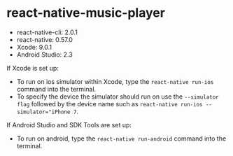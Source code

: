 # react-native-music-player

* react-native-cli: 2.0.1
* react-native: 0.57.0
* Xcode: 9.0.1
* Android Studio: 2.3

If Xcode is set up:
- To run on ios simulator within Xcode, type the ```react-native run-ios``` command into the terminal. 
- To specify the device the simulator should run on use the ```--simulator flag``` followed by the device name such as ```react-native run-ios --simulator="iPhone 7```.

If Android Studio and SDK Tools are set up:
- To run on android, type the ```react-native run-android``` command into the terminal.
